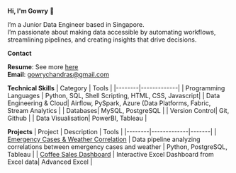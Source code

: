 **Hi, I'm Gowry** 👋

I’m a Junior Data Engineer based in Singapore.<br>
I’m passionate about making data accessible by automating workflows, streamlining pipelines, and creating insights that drive decisions. 

**Contact**  

**Resume**: See more [here](https://docs.google.com/document/d/12wl5Q5swTEUu1BQwWnDHjQvgWwxDXRqG/edit?usp=sharing&ouid=113244050416219948606&rtpof=true&sd=true) <br>
**Email**: gowrychandras@gmail.com 


**Technical Skills**
| Category | Tools |
|--------|-------------|
| Programming Languages | Python, SQL, Shell Scripting, HTML, CSS, Javascript|
| Data Engineering & Cloud| Airflow, PySpark, Azure (Data Platforms, Fabric, Stream Analytics | 
| Databases| MySQL, PostgreSQL |
| Version Control| Git, Github |
| Data Visualisation| PowerBI, Tableau |



**Projects**
| Project | Description | Tools |
|--------|-------------|-------|
| [Emergency Cases & Weather Correlation](https://github.com/Gowry-CS/emergency-cases-weather-pipeline) | Data pipeline analyzing correlations between emergency cases and weather | Python, PostgreSQL, Tableau |
| [Coffee Sales Dashboard](https://github.com/Gowry-CS/Coffee-Sales-Excel-Dashboard) | Interactive Excel Dashboard from Excel data| Advanced Excel |

